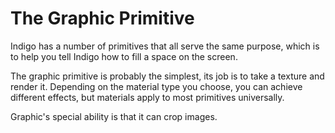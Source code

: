 # The Graphic Primitive

Indigo has a number of primitives that all serve the same purpose, which is to help you tell Indigo how to fill a space on the screen.

The graphic primitive is probably the simplest, its job is to take a texture and render it. Depending on the material type you choose, you can achieve different effects, but materials apply to most primitives universally.

Graphic's special ability is that it can crop images.
